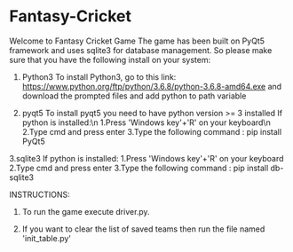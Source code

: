 # Fantasy-Cricket
Welcome to Fantasy Cricket Game
The game has been built on PyQt5 framework and uses sqlite3 for database management.
So please make sure that you have the following install on your system:
1. Python3
To install Python3, go to this link: https://www.python.org/ftp/python/3.6.8/python-3.6.8-amd64.exe
and download the prompted files and add python to path variable

2. pyqt5
To install pyqt5 you need to have python version >= 3 installed
If python is installed:\n
	1.Press 'Windows key'+'R' on your keyboard\n
	2.Type cmd and press enter
	3.Type the following command : pip install PyQt5
	

3.sqlite3
If python is installed:
	1.Press 'Windows key'+'R' on your keyboard
	2.Type cmd and press enter
	3.Type the following command : pip install db-sqlite3
	

INSTRUCTIONS:
1. To run the game execute driver.py.

2. If you want to clear the list of saved teams then run the file named 'init_table.py'

